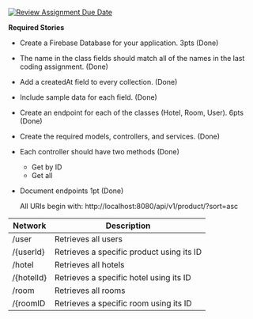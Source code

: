 [![Review Assignment Due Date](https://classroom.github.com/assets/deadline-readme-button-24ddc0f5d75046c5622901739e7c5dd533143b0c8e959d652212380cedb1ea36.svg)](https://classroom.github.com/a/hP86jo5x)

**Required Stories**

- Create a Firebase Database for your application. 3pts (Done)
- The name in the class fields should match all of the names in the last coding assignment. (Done)
- Add a createdAt field to every collection. (Done)
- Include sample data for each field. (Done)
  
- Create an endpoint for each of the classes (Hotel, Room, User). 6pts (Done)
- Create the required models, controllers, and services. (Done)
- Each controller should have two methods (Done)
    - Get by ID
    - Get all

- Document endpoints 1pt (Done)

  All URIs begin with: 
http://localhost:8080/api/v1/product/?sort=asc

|Network|Description|
|-------|-----------|
|/user| Retrieves all users|
|/{userId}| Retrieves a specific product using its ID |
|/hotel| Retrieves all hotels|
|/{hotelId}| Retrieves a specific hotel using its ID |
|/room| Retrieves all rooms|
|/{roomID| Retrieves a specific room using its ID |
